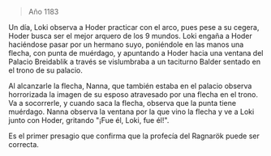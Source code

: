 > Año 1183

Un día, Loki observa a Hoder practicar con el arco, pues pese a su cegera, Hoder busca ser el mejor arquero de los 9 mundos. Loki engaña a Hoder haciéndose pasar por un hermano suyo, poniéndole en las manos una flecha, con punta de muérdago, y apuntando a Hoder hacia una ventana del Palacio Breidablik a través se vislumbraba a un taciturno Balder sentado en el trono de su palacio.

Al alcanzarle la flecha, Nanna, que también estaba en el palacio observa horrorizada la imagen de su esposo atravesado por una flecha en el trono. Va a socorrerle, y cuando saca la flecha, observa que la punta tiene muérdago. Nanna observa la ventana por la que vino la flecha y ve a Loki junto con Hoder, gritando "¡Fue él, Loki, fue él!".

Es el primer presagio que confirma que la profecía del Ragnarök puede ser correcta.